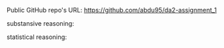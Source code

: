 Public GitHub repo's URL: 
https://github.com/abdu95/da2-assignment_1

substansive reasoning: 

statistical reasoning:


